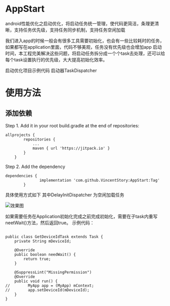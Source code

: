 # AppStart
android性能优化之启动优化，将启动任务统一管理，使代码更简洁，条理更清晰，支持任务优先级，支持任务同步机制，支持任务空闲加载

我们进入app的时候一般会有很多工具需要初始化，也会有一些比较耗时的任务，如果都写在application里面，代码不够美观，任务没有优先级也会增加app
启动时间，本工程完美解决这些问题，将启动任务拆分成一个个task去处理，还可以给每个task设置执行的优先级，大大提高初始化效率。

启动优化项目示例代码
启动器TaskDispatcher

	
# 使用方法
## 添加依赖
Step 1. Add it in your root build.gradle at the end of repositories:
```
allprojects {
		repositories {
			...
			maven { url 'https://jitpack.io' }
		}
	}

``` 
Step 2. Add the dependency

```
dependencies {
	           implementation 'com.github.VincentStory:AppStart:Tag'
	    }

``` 
具体使用方式如下
其中DelayInitDispatcher 为空闲加载任务

![效果图](https://github.com/VincentStory/AppStart/blob/master/app/app_start.png)

如果需要任务在Application初始化完成之前完成初始化，需要在子task内重写neetWait()方法，然后返回true。
示例代码：

``` 

public class GetDeviceIdTask extends Task {
    private String mDeviceId;

    @Override
    public boolean needWait() {
        return true;
    }

    @SuppressLint("MissingPermission")
    @Override
    public void run() {
//        MyApp app = (MyApp) mContext;
//        app.setDeviceId(mDeviceId);
    }
}

``` 

